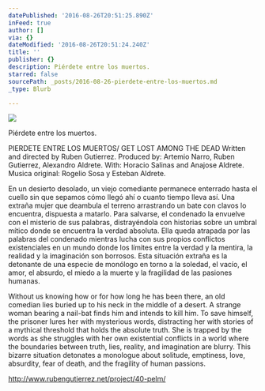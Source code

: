 ```yaml
---
datePublished: '2016-08-26T20:51:25.890Z'
inFeed: true
author: []
via: {}
dateModified: '2016-08-26T20:51:24.240Z'
title: ''
publisher: {}
description: Piérdete entre los muertos.
starred: false
sourcePath: _posts/2016-08-26-pierdete-entre-los-muertos.md
_type: Blurb

---
```

![](https://the-grid-user-content.s3-us-west-2.amazonaws.com/1739e96a-c40b-459b-adc9-5364b7965313.jpg)

Piérdete entre los muertos.

PIERDETE ENTRE LOS MUERTOS/ GET LOST AMONG THE DEAD Written and directed by Ruben Gutierrez. Produced by: Artemio Narro, Ruben Gutierrez, Alexandro Aldrete. With: Horacio Salinas and Anajose Aldrete. Musica original: Rogelio Sosa y Esteban Aldrete.

En un desierto desolado, un viejo comediante permanece enterrado hasta el cuello sin que sepamos cómo llegó ahí o cuanto tiempo lleva así. Una extraña mujer que deambula el terreno arrastrando un bate con clavos lo encuentra, dispuesta a matarlo. Para salvarse, el condenado la envuelve con el misterio de sus palabras, distrayéndola con historias sobre un umbral mítico donde se encuentra la verdad absoluta. Ella queda atrapada por las palabras del condenado mientras lucha con sus propios conflictos existenciales en un mundo donde los límites entre la verdad y la mentira, la realidad y la imaginación son borrosos. Esta situación extraña es la detonante de una especie de monólogo en torno a la soledad, el vacío, el amor, el absurdo, el miedo a la muerte y la fragilidad de las pasiones humanas.

Without us knowing how or for how long he has been there, an old comedian lies buried up to his neck in the middle of a desert. A strange woman bearing a nail-bat finds him and intends to kill him. To save himself, the prisoner lures her with mysterious words, distracting her with stories of a mythical threshold that holds the absolute truth. She is trapped by the words as she struggles with her own existential conflicts in a world where the boundaries between truth, lies, reality, and imagination are blurry. This bizarre situation detonates a monologue about solitude, emptiness, love, absurdity, fear of death, and the fragility of human passions.

http://www.rubengutierrez.net/project/40-pelm/